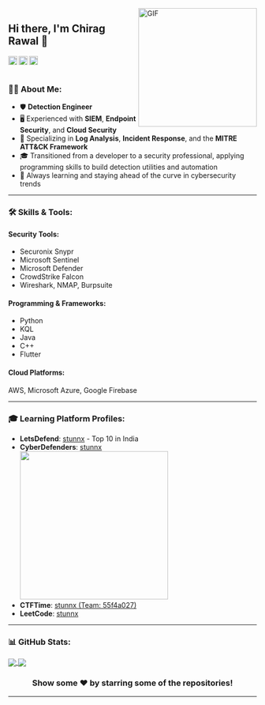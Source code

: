 <img align="right" alt="GIF" src="https://64.media.tumblr.com/58eb397c4e6bf6449c8096a30adf4e5b/tumblr_obtqvv5IWo1vur2auo1_540.gifv" width="240"/>

## Hi there, I'm Chirag Rawal 👋

<a href="https://twitter.com/chiragrawa1">
  <img align="left" alt="Chirag's Twitter" width="18px" src="https://cdn.jsdelivr.net/npm/simple-icons@v3/icons/twitter.svg" />
</a>
<a href="https://linkedin.com/in/chiragrawal007">
  <img align="left" alt="Chirag's LinkedIn" width="18px" src="https://cdn.jsdelivr.net/npm/simple-icons@v3/icons/linkedin.svg" />
</a>
<a href="https://github.com/HackrHIVE">
  <img align="left" alt="Chirag's GitHub" width="18px" src="https://cdn.jsdelivr.net/npm/simple-icons@v3/icons/github.svg" />
</a>

<br/>
<br/>

### 👨‍💻 About Me:

- 🛡️ **Detection Engineer**
- 🖥️ Experienced with **SIEM**, **Endpoint Security**, and **Cloud Security**  
- 🔎 Specializing in **Log Analysis**, **Incident Response**, and the **MITRE ATT&CK Framework**  
- 🎓 Transitioned from a developer to a security professional, applying programming skills to build detection utilities and automation  
- 🌱 Always learning and staying ahead of the curve in cybersecurity trends  

---

### 🛠️ Skills & Tools:

#### **Security Tools:**
- Securonix Snypr
- Microsoft Sentinel
- Microsoft Defender
- CrowdStrike Falcon
- Wireshark, NMAP, Burpsuite

#### **Programming & Frameworks:**
- Python
- KQL
- Java
- C++
- Flutter  

#### **Cloud Platforms:**
AWS, Microsoft Azure, Google Firebase  

---

### 🎓 Learning Platform Profiles:

- **LetsDefend**: [stunnx](https://app.letsdefend.io/user/stunnx) - Top 10 in India  
- **CyberDefenders**: [stunnx](https://cyberdefenders.org/p/stunnx)  
  <img src="https://cyberdefenders-storage.s3.me-central-1.amazonaws.com/profile-badges/stunnx.png" width="300" />  
- **CTFTime**: [stunnx (Team: 55f4a027)](https://ctftime.org/team/217223)  
- **LeetCode**: [stunnx](https://leetcode.com/stunnx)  

---

### 📊 GitHub Stats:

<a href="https://github.com/HackrHIVE">
  <img align="center" src="https://github-readme-stats-sigma-five.vercel.app/api/top-langs/?username=HackrHIVE&theme=tokyonight" />
</a>
<a href="https://github.com/HackrHIVE">
 <img align="center" src="https://github-readme-stats-sigma-five.vercel.app/api?username=HackrHIVE&show_icons=true&line_height=40&theme=tokyonight&count_private=true" />
</a>

<div align="center">

### Show some ❤️ by starring some of the repositories!

</div>

---
